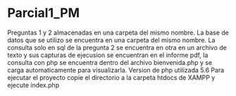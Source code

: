 # Parcial1_PM
Preguntas 1 y 2 almacenadas en una carpeta del mismo nombre.
La base de datos que se utilizo se encuentra en una carpeta del mismo nombre.
La consulta solo en sql de la pregunta 2 se encuentra en otra en un archivo de texto y sus capturas de ejecusion se encuentran 
en el informe pdf, la consulta con php se encuentra dentro del archivo bienvenida.php y se carga automaticamente para visualizarla.
Version de php utilizada 5.6
Para ejecutar el proyecto copie el directorio a la carpeta htdocs de XAMPP y ejecute index.php
